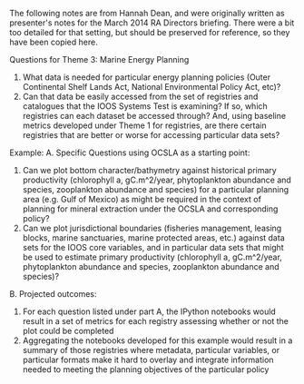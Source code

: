 The following notes are from Hannah Dean, and were originally written as presenter's notes for the March 2014 RA Directors briefing.  There were a bit too detailed for that setting, but should be preserved for reference, so they have been copied here.

Questions for Theme 3: Marine Energy Planning
1. What data is needed for particular energy planning policies (Outer Continental Shelf Lands Act, National Environmental Policy Act, etc)?
2. Can that data be easily accessed from the set of registries and catalogues that the IOOS Systems Test is examining?  If so, which registries can each dataset be accessed through?  And, using baseline metrics developed under Theme 1 for registries, are there certain registries that are better or worse for accessing particular data sets?

Example:
A. Specific Questions using OCSLA as a starting point:
1. Can we plot bottom character/bathymetry against historical primary productivity (chlorophyll a, gC.m^2/year, phytoplankton abundance and species, zooplankton abundance and species) for a particular planning area (e.g. Gulf of Mexico) as might be required in the context of planning for mineral extraction under the OCSLA and corresponding policy?
2. Can we plot jurisdictional boundaries (fisheries management, leasing blocks, marine sanctuaries, marine protected areas, etc.) against data sets for the IOOS core variables, and in particular data sets that might be used to estimate primary productivity (chlorophyll a, gC.m^2/year, phytoplankton abundance and species, zooplankton abundance and species)?

B. Projected outcomes:
1. For each question listed under part A, the IPython notebooks would result in a set of metrics for each registry assessing whether or not the plot could be completed
2. Aggregating the notebooks developed for this example would result in a summary of those registries where metadata, particular variables, or particular formats make it hard to overlay and integrate information needed to meeting the planning objectives of the particular policy
